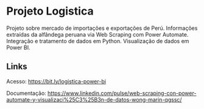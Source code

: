 # Projeto Logistica

Projeto sobre mercado de importações e exportações de Perú. Informações extraídas da alfândega peruana via Web Scraping com Power Automate. Integração e tratamento de dados em Python. Visualização de dados em Power BI.

## Links

Acesso: https://bit.ly/logistica-power-bi

Documentação: https://www.linkedin.com/pulse/web-scraping-con-power-automate-y-visualizaci%25C3%25B3n-de-datos-wong-marin-qgssc/

